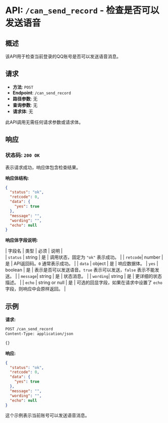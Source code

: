 # API: `/can_send_record` - 检查是否可以发送语音

## 概述

该API用于检查当前登录的QQ账号是否可以发送语音消息。

## 请求

-   **方法**: `POST`
-   **Endpoint**: `/can_send_record`
-   **路径参数**: 无
-   **查询参数**: 无
-   **请求体**: 无

此API调用无需任何请求参数或请求体。

## 响应

### 状态码: `200 OK`

表示请求成功，响应体包含检查结果。

**响应体结构:**

```json
{
  "status": "ok",
  "retcode": 0,
  "data": {
    "yes": true
  },
  "message": "",
  "wording": "",
  "echo": null
}
```

**响应体字段说明:**

| 字段名   | 类型    | 必须 | 说明                                                                               |  
| `status` | string  | 是   | 调用状态，固定为 `"ok"` 表示成功。                                                                                                                                                                                              |
| `retcode`| number  | 是   | API返回码。`0` 通常表示成功。                                                                                                                                                                                           |
| `data`   | object  | 是   | 响应数据体。
    | `yes`    | boolean | 是   | 表示是否可以发送语音。`true` 表示可以发送，`false` 表示不能发送。                                                                                                                                                                   |
| `message`| string  | 是   | 状态消息。                                                                                                                                                                                                        |
| `wording`| string  | 是   | 更详细的状态描述。                                                                                                                                                                                                    |
| `echo`   | string or null | 是   | 可选的回显字段，如果在请求中设置了 `echo` 字段，则响应中会原样返回。                                                                                                                                                                  |

## 示例

**请求:**

```bash
POST /can_send_record
Content-Type: application/json

{}
```

**响应:**

```json
{
  "status": "ok",
  "retcode": 0,
  "data": {
    "yes": true
  },
  "message": "",
  "wording": "",
  "echo": null
}
```

这个示例表示当前账号可以发送语音消息。
